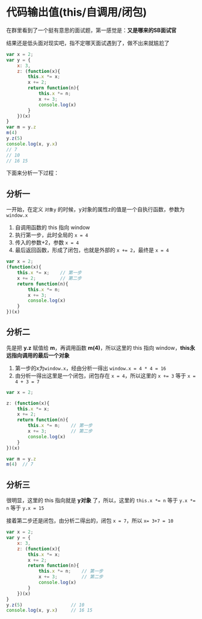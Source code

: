 # 代码输出值(this/自调用/闭包)

在群里看到了一个挺有意思的面试题，第一感觉是：**又是哪来的SB面试官**

结果还是低头面对现实吧，指不定哪天面试遇到了，做不出来就尴尬了

```js
var x = 2;
var y = {
    x: 3,
    z: (function(x){
        this.x *= x;
        x += 2;
        return function(n){
            this.x *= n;
            x += 3;
            console.log(x)
        }
    })(x)
}
var m = y.z
m(4)
y.z(5)
console.log(x, y.x)
// 7
// 10
// 16 15
```

下面来分析一下过程：

## 分析一

一开始，在定义 `对象y` 的时候，y对象的属性z的值是一个自执行函数，参数为`window.x`

1. 自调用函数的 this 指向 window
2. 执行第一步，此时全局的 `x = 4`
3. 传入的参数+2，参数 `x = 4`
4. 最后返回函数，形成了闭包，也就是外部的 `x += 2`，最终是 `x = 4`

```js
var x = 2;
(function(x){
    this.x *= x;    // 第一步
    x += 2;         // 第二步
    return function(n){
        this.x *= n;
        x += 3;
        console.log(x)
    }
})(x)
```

## 分析二

先是把 **y.z** 赋值给 **m**，再调用函数 **m(4)**，所以这里的 this 指向 window，**this永远指向调用的最后一个对象**

1. 第一步的x为`window.x`，经由分析一得出 `window.x = 4 * 4 = 16`
2. 由分析一得出这里是一个闭包，闭包存在 `x = 4`，所以这里的 `x += 3` 等于 `x = 4 + 3 = 7`

```js
var x = 2;

z: (function(x){
    this.x *= x;
    x += 2;
    return function(n){
        this.x *= n;    // 第一步
        x += 3;         // 第二步
        console.log(x)
    }
})(x)

var m = y.z
m(4)  // 7
```

## 分析三

很明显，这里的 this 指向就是 **y对象** 了，所以，这里的 `this.x *= n` 等于 `y.x *= n` 等于 `y.x = 15`

接着第二步还是闭包，由分析二得出的，闭包 `x = 7`，所以 `x= 3+7 = 10`

```js
var x = 2;
var y = {
    x: 3,
    z: (function(x){
        this.x *= x;
        x += 2;
        return function(n){
            this.x *= n;    // 第一步
            x += 3;         // 第二步
            console.log(x)
        }
    })(x)
}
y.z(5)                  // 10
console.log(x, y.x)     // 16 15
```